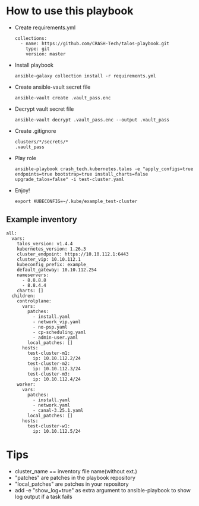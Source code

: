 # How to use this playbook

- Create requirements.yml
  ```
  collections:
    - name: https://github.com/CRASH-Tech/talos-playbook.git
      type: git
      version: master
  ```
- Install playbook
  ```
  ansible-galaxy collection install -r requirements.yml
  ```
- Create ansible-vault secret file
  ```
  ansible-vault create .vault_pass.enc
  ```
- Decrypt vault secret file
  ```
  ansible-vault decrypt .vault_pass.enc --output .vault_pass
  ```
- Create .gitignore
  ```
  clusters/*/secrets/*
  .vault_pass
  ```
- Play role
  ```
  ansible-playbook crash_tech.kubernetes.talos -e "apply_configs=true endpoints=true bootstrap=true install_charts=false upgrade_talos=false" -i test-cluster.yaml
  ```
- Enjoy!
  ```
  export KUBECONFIG=~/.kube/example_test-cluster
  ```
## Example inventory
```
all:
  vars:
    talos_version: v1.4.4
    kubernetes_version: 1.26.3
    cluster_endpoint: https://10.10.112.1:6443
    cluster_vip: 10.10.112.1
    kubeconfig_prefix: example_
    default_gateway: 10.10.112.254
    nameservers:
      - 8.8.8.8
      - 8.8.4.4
    charts: []
  children:
    controlplane:
      vars:
        patches:
          - install.yaml
          - network_vip.yaml
          - no-psp.yaml
          - cp-scheduling.yaml
          - admin-user.yaml
        local_patches: []
      hosts:
        test-cluster-m1:
          ip: 10.10.112.2/24
        test-cluster-m2:
          ip: 10.10.112.3/24
        test-cluster-m3:
          ip: 10.10.112.4/24
    worker:
      vars:
        patches:
          - install.yaml
          - network.yaml
          - canal-3.25.1.yaml
        local_patches: []
      hosts:
        test-cluster-w1:
          ip: 10.10.112.5/24
```

# Tips
* cluster_name == inventory file name(without ext.)
* "patches" are patches in the playbook repository
* "local_patches" are patches in your repository
* add -e "show_log=true" as extra argument to ansible-playbook to show log
  output if a task fails
